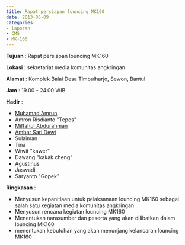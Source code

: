 ```yaml
---
title: Rapat persiapan louncing MK160
date: 2013-06-09
categories:
- laporan
- CMS
- MK-160
---
```


**Tujuan** : Rapat persiapan louncing MK160

**Lokasi** : sekretariat media komunitas angkringan 

**Alamat** : Komplek Balai Desa Timbulharjo, Sewon, Bantul 

**Jam** : 19.00 - 24.00 WIB 

**Hadir** :
* [Muhamad Amrun](http://wiki.ciptamedia.org/wiki/Muhamad_Amrun)
* Amron Risdianto "Tepos"
* [Miftahul Abdurahman](http://wiki.ciptamedia.org/wiki/Miftahul_Abdurrakhman)
* [Ambar Sari Dewi](http://wiki.ciptamedia.org/wiki/Ambar_Sari_Dewi)
* Sulaiman
* Tina
* Wiwit "kawer" 
* Dawang "kakak cheng"
* Agustinus
* Jaswadi
* Saryanto "Gopek"

**Ringkasan** :
* Menyusun kepanitiaan untuk pelaksanaan louncing MK160 sebagai salah satu kegiatan media komunitas angkringan
* Menyusun rencana kegiatan louncing MK160
* Menentukan narasumber dan peserta yang akan dilibatkan dalam louncing MK160
* menentukan kebutuhan yang akan menunjang kelancaran louncing MK160
